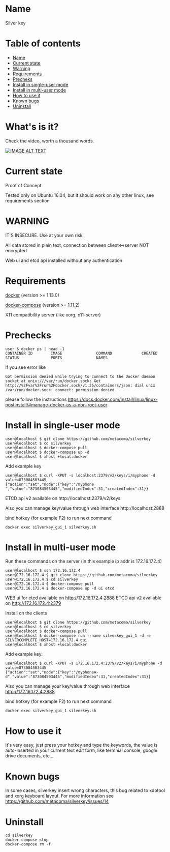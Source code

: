 Name
======

Silver key

Table of contents
=================
* [Name](#name)
* [Current state](#current-state)
* [Warning](#warning)
* [Requirements](#requirements)
* [Precheks](#precheks)
* [Install in single-user mode](#install-in-single-user-mode)
* [Install in multi-user mode](#install-in-multi-user-mode)
* [How to use it](#how-to-use-it)
* [Known bugs](#known-bugs)
* [Uninstall](#uninstall)


What's is it?
=============

  Check the video, worth a thousand words.

  [![IMAGE ALT TEXT](http://img.youtube.com/vi/ca7T0bXptU8/0.jpg)](http://www.youtube.com/watch?v=ca7T0bXptU8 "Silverkey demo")

Current state
=============

  Proof of Concept

  Tested only on Ubuntu 16.04, but it should work on any other linux, see requirements section


WARNING
=======

  IT'S INSECURE. Use at your own risk

  All data stored in plain text, connection between client<->server NOT encrypted

  Web ui and etcd api installed without any authentication

Requirements
============

  [docker](https://docs.docker.com/install/) (version >= 1.13.0)

  [docker-compose](https://docs.docker.com/compose/install/#install-compose) (version >= 1.11.2)

  X11 compatibility server (like xorg, x11-server)

Prechecks
=========
```
user $ docker ps | head -1
CONTAINER ID        IMAGE               COMMAND             CREATED             STATUS              PORTS               NAMES
```
If you see error like
```
Got permission denied while trying to connect to the Docker daemon socket at unix:///var/run/docker.sock: Get
http://%2Fvar%2Frun%2Fdocker.sock/v1.35/containers/json: dial unix /var/run/docker.sock: connect: permission denied
```

please follow the instructions https://docs.docker.com/install/linux/linux-postinstall/#manage-docker-as-a-non-root-user


Install in single-user mode
===========================

```
user@localhost $ git clone https://github.com/metacoma/silverkey
user@localhost $ cd silverkey
user@localhost $ docker-compose pull
user@localhost $ docker-compose up -d
user@localhost $ xhost +local:docker
```



Add example key

```
user@localhost $ curl -XPUT -s localhost:2379/v2/keys/i/myphone -d value=873084503445
{"action":"set","node":{"key":"/myphone ","value":"873084503445","modifiedIndex":31,"createdIndex":31}}
```

ETCD api v2 available on http://localhost:2379/v2/keys

Also you can manage key/value through web interface http://localhost:2888

bind hotkey (for example F2) to run next command

```docker exec silverkey_gui_1 silverkey.sh```

Install in multi-user mode
=============================
Run these commands on the server (in this example ip addr is 172.16.172.4)
```
user@localhost $ ssh 172.16.172.4
user@172.16.172.4 $ git clone https://github.com/metacoma/silverkey
user@172.16.172.4 $ cd silverkey
user@172.16.172.4 $ docker-compose pull
user@172.16.172.4 $ docker-compose up -d ui etcd
```

WEB ui for etcd available on http://172.16.172.4:2888
ETCD api v2 available on http://172.16.172.4:2379


Install on the clients

```
user@localhost $ git clone https://github.com/metacoma/silverkey
user@localhost $ cd silverkey
user@localhost $ docker-compose pull
user@localhost $ docker-compose run --name silverkey_gui_1 -d -e SILVERCOMPLETE_HOST=172.16.172.4 gui
user@localhost $ xhost +local:docker
```

Add example key:
```
user@localhost $ curl -XPUT -s 172.16.172.4:2379/v2/keys/i/myphone -d value=873084503445
{"action":"set","node":{"key":"/myphoneм-d","value":"873084503445","modifiedIndex":31,"createdIndex":31}}
```

Also you can manage your key/value through web interface http://172.16.172.4:2888

bind hotkey (for example F2) to run next command

```docker exec silverkey_gui_1 silverkey.sh```

How to use it
=============

It's very easy, just press your hotkey and type the keywords, the value is auto-inserted in your current text edit form,
like termnial console, google drive documents, etc...

Known bugs
==========

In some cases, silverkey insert wrong characters, this bug related to xdotool and xorg keyboard layout.
For more information see https://github.com/metacoma/silverkey/issues/14


Uninstall
=============

```
cd silverkey
docker-compose stop
docker-compose rm -f
```


